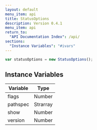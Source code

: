 ```yaml
---
layout: default
menu_item: api
title: StatusOptions
description: Version 0.4.1
menu_item: api
return_to:
  "API Documentation Index": /api/
sections:
  "Instance Variables": "#ivars"
---
```


```js
var statusOptions = new StatusOptions();
```

## <a name="ivars"></a>Instance Variables

| Variable | Type |
| --- | --- |
| <a name="flags"></a>flags | Number |
| <a name="pathspec"></a>pathspec | Strarray |
| <a name="show"></a>show | Number |
| <a name="version"></a>version | Number |

